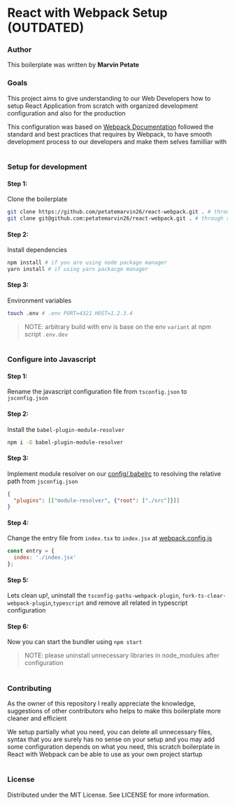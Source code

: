 # React with Webpack Setup (OUTDATED)

### Author

This boilerplate was written by **Marvin Petate**

### Goals

This project aims to give understanding to our Web Developers how to setup
React Application from scratch with organized development configuration and
also for the production

This configuration was based on [Webpack Documentation] followed the standard and best practices that requires by Webpack, to have smooth
development process to our developers and make them selves familliar with

#

### Setup for development

#### Step 1:

Clone the boilerplate

```bash
git clone https://github.com/petatemarvin26/react-webpack.git . # through https
git clone git@github.com:petatemarvin26/react-webpack.git . # through ssh
```

#### Step 2:

Install dependencies

```bash
npm install # if you are using node package manager
yarn install # if using yarn packacge manager
```

#### Step 3:

Environment variables

```bash
touch .env # .env PORT=4321 HOST=1.2.3.4
```

> NOTE: arbitrary build with env is base on the env `variant` at npm script `.env.dev`

#

### Configure into Javascript

#### Step 1:

Rename the javascript configuration file from `tsconfig.json` to `jsconfig.json`

#### Step 2:

Install the `babel-plugin-module-resolver`

```bash
npm i -D babel-plugin-module-resolver
```

#### Step 3:

Implement module resolver on our [config/.babelrc] to resolving the relative path from `jsconfig.json`

```json
{
  "plugins": [["module-resolver", {"root": ["./src"]}]]
}
```

#### Step 4:

Change the entry file from `index.tsx` to `index.jsx` at [webpack.config.js]

```Javascript
const entry = {
  index: './index.jsx'
};
```

#### Step 5:

Lets clean up!, uninstall the `tsconfig-paths-webpack-plugin`, `fork-ts-clear-webpack-plugin`,`typescript` and remove all related in typescript configuration

#### Step 6:

Now you can start the bundler using `npm start`

> NOTE: please uninstall unnecessary libraries in node_modules after configuration

#

### Contributing

As the owner of this repository I really appreciate the knowledge, suggestions of other contributors who helps to make this boilerplate more cleaner and efficient

We setup partially what you need, you can delete all unnecessary files, syntax that you are surely has no sense on your setup and you may add some configuration depends on what you need, this scratch boilerplate in React with Webpack can be able to use as your own project startup

#

### License

Distributed under the MIT License. See LICENSE for more information.

[Webpack Documentation]: https://webpack.js.org/guide
[webpack.config.js]: /config/webpack/webpack.config.js
[config/.babelrc]: /config/.babelrc
